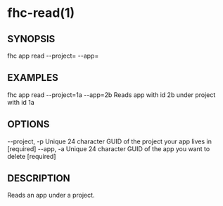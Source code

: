 fhc-read(1)
===========
## SYNOPSIS

 fhc app read --project=<project> --app=<app>

## EXAMPLES

  fhc app read --project=1a --app=2b    Reads app with id 2b under project with id 1a


## OPTIONS

  --project, -p  Unique 24 character GUID of the project your app lives in  [required]
  --app, -a      Unique 24 character GUID of the app you want to delete     [required]

## DESCRIPTION

Reads an app under a project.

